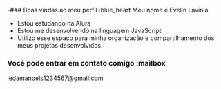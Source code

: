 -### Boas vindas ao meu perfil :blue_heart
Meu nome é Evelin Lavinia

- Estou estudando na Alura
- Estou me desenvolvendo na linguagem JavaScript
- Utilizo esse espaço para minha organização e compartilhamento dos meus projetos desenvolvidos.

<!---
lavinia23042006/lavinia23042006 is a ✨ special ✨ repository because its `README.md` (this file) appears on your GitHub profile.
You can click the Preview link to take a look at your changes.
--->
### Você pode entrar em contato comigo :mailbox

ledamanoels1234567@gmail.com
